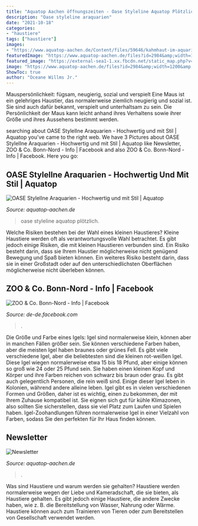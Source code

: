 ```yaml
---
title: "Aquatop Aachen öffnungszeiten - Oase Styleline Aquatop Plötzlich"
description: "Oase styleline araquarien"
date: "2021-10-18"
categories:
- "haustiere"
tags: ["haustiere"]
images:
- "https://www.aquatop-aachen.de/Content/files/59646/kahmhaut-im-aquarium-loswerden-01-360x240-proportionalsmallest.jpg"
featuredImage: "https://www.aquatop-aachen.de/files?id=2984&amp;width=1200&amp;height=630&amp;stretchMode=proportionalexact"
featured_image: "https://external-sea1-1.xx.fbcdn.net/static_map.php?v=1022&amp;osm_provider=2&amp;size=820x242&amp;bbox=50.736530%2C7.069040|50.740530%2C7.085040&amp;markers=50.73853000%2C7.08104000&amp;language=de_DE"
image: "https://www.aquatop-aachen.de/files?id=2984&amp;width=1200&amp;height=630&amp;stretchMode=proportionalexact"
ShowToc: true
author: "Oceane Willms Jr."
---
```



Mauspersönlichkeit: fügsam, neugierig, sozial und verspielt
Eine Maus ist ein gelehriges Haustier, das normalerweise ziemlich neugierig und sozial ist. Sie sind auch dafür bekannt, verspielt und unterhaltsam zu sein. Die Persönlichkeit der Maus kann leicht anhand ihres Verhaltens sowie ihrer Größe und ihres Aussehens bestimmt werden.

	

		
searching about OASE StylelIne Araquarien - Hochwertig und mit Stil | Aquatop you've came to the right web. We have 3 Pictures about OASE StylelIne Araquarien - Hochwertig und mit Stil | Aquatop like Newsletter, ZOO &amp; Co. Bonn-Nord - Info | Facebook and also ZOO &amp; Co. Bonn-Nord - Info | Facebook. Here you go:
		
    
## OASE StylelIne Araquarien - Hochwertig Und Mit Stil | Aquatop

<img loading=lazy src="https://www.aquatop-aachen.de/Content/files/59646/kahmhaut-im-aquarium-loswerden-01-360x240-proportionalsmallest.jpg" onerror="this.onerror=null;this.src='https://tse1.mm.bing.net/th?id=OIP.ltvo4L8AwGYCXSuxbOCVngAAAA&amp;pid=15.1';" alt="OASE StylelIne Araquarien - Hochwertig und mit Stil | Aquatop">

_Source: aquatop-aachen.de_

>oase styleline aquatop plötzlich. 

	

Welche Risiken bestehen bei der Wahl eines kleinen Haustieres?
Kleine Haustiere werden oft als verantwortungsvolle Wahl betrachtet. Es gibt jedoch einige Risiken, die mit kleinen Haustieren verbunden sind. Ein Risiko besteht darin, dass sie Ihrem Haustier möglicherweise nicht genügend Bewegung und Spaß bieten können. Ein weiteres Risiko besteht darin, dass sie in einer Großstadt oder auf den unterschiedlichsten Oberflächen möglicherweise nicht überleben können.

    
## ZOO &amp; Co. Bonn-Nord - Info | Facebook

<img loading=lazy src="https://external-sea1-1.xx.fbcdn.net/static_map.php?v=1022&amp;osm_provider=2&amp;size=820x242&amp;bbox=50.736530%2C7.069040|50.740530%2C7.085040&amp;markers=50.73853000%2C7.08104000&amp;language=de_DE" onerror="this.onerror=null;this.src='https://tse2.mm.bing.net/th?id=OIP.Puc7ES8cQPOyVp75FiNwTwHaCL&amp;pid=15.1';" alt="ZOO &amp; Co. Bonn-Nord - Info | Facebook">

_Source: de-de.facebook.com_

>. 

	

Die Größe und Farbe eines Igels: Igel sind normalerweise klein, können aber in manchen Fällen größer sein. Sie können verschiedene Farben haben, aber die meisten Igel haben braunes oder grünes Fell.
Es gibt viele verschiedene Igel, aber die beliebtesten sind die kleinen rot-weißen Igel. Diese Igel wiegen normalerweise etwa 15 bis 18 Pfund, aber einige können so groß wie 24 oder 25 Pfund sein. Sie haben einen kleinen Kopf und Körper und ihre Farben reichen von schwarz bis braun oder grau. Es gibt auch gelegentlich Personen, die rein weiß sind. Einige dieser Igel leben in Kolonien, während andere alleine leben.
Igel gibt es in vielen verschiedenen Formen und Größen, daher ist es wichtig, einen zu bekommen, der mit Ihrem Zuhause kompatibel ist. Sie eignen sich gut für kühle Klimazonen, also sollten Sie sicherstellen, dass sie viel Platz zum Laufen und Spielen haben. Igel-Zoohandlungen führen normalerweise Igel in einer Vielzahl von Farben, sodass Sie den perfekten für Ihr Haus finden können.

    
## Newsletter

<img loading=lazy src="https://www.aquatop-aachen.de/files?id=2984&amp;width=1200&amp;height=630&amp;stretchMode=proportionalexact" onerror="this.onerror=null;this.src='https://tse3.mm.bing.net/th?id=OIP.lUcmjZiYF4oNnTrY90aWkgHaD4&amp;pid=15.1';" alt="Newsletter">

_Source: aquatop-aachen.de_

>. 

	

Was sind Haustiere und warum werden sie gehalten?
Haustiere werden normalerweise wegen der Liebe und Kameradschaft, die sie bieten, als Haustiere gehalten. Es gibt jedoch einige Haustiere, die andere Zwecke haben, wie z. B. die Bereitstellung von Wasser, Nahrung oder Wärme. Haustiere können auch zum Trainieren von Tieren oder zum Bereitstellen von Gesellschaft verwendet werden.


